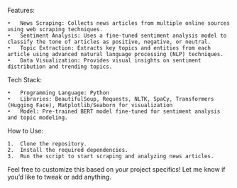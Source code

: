 Features:

	•	News Scraping: Collects news articles from multiple online sources using web scraping techniques.
	•	Sentiment Analysis: Uses a fine-tuned sentiment analysis model to classify the tone of articles as positive, negative, or neutral.
	•	Topic Extraction: Extracts key topics and entities from each article using advanced natural language processing (NLP) techniques.
	•	Data Visualization: Provides visual insights on sentiment distribution and trending topics.

Tech Stack:

	•	Programming Language: Python
	•	Libraries: BeautifulSoup, Requests, NLTK, SpaCy, Transformers (Hugging Face), Matplotlib/Seaborn for visualization
	•	Model: Pre-trained BERT model fine-tuned for sentiment analysis and topic modeling.

How to Use:

	1.	Clone the repository.
	2.	Install the required dependencies.
	3.	Run the script to start scraping and analyzing news articles.

Feel free to customize this based on your project specifics! Let me know if you’d like to tweak or add anything.
